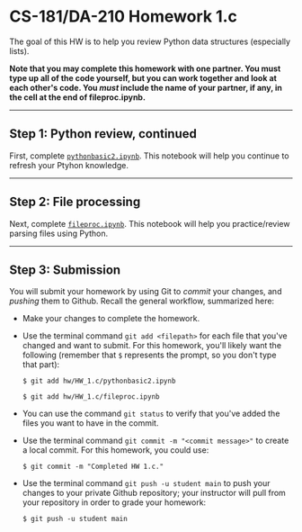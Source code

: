 # CS-181/DA-210 Homework 1.c

The goal of this HW is to help you review Python data structures (especially lists).

**Note that you may complete this homework with one partner.  You must type up all of the code yourself, but you can work together and look at each other's code.  You _must_ include the name of your partner, if any, in the cell at the end of fileproc.ipynb.**

---

## Step 1: Python review, continued

First, complete [`pythonbasic2.ipynb`](pythonbasic2.ipynb).  This notebook will help you continue to refresh your Ptyhon knowledge.

---

## Step 2: File processing

Next, complete [`fileproc.ipynb`](fileproc.ipynb).  This notebook will help you practice/review parsing files using Python.

---

## Step 3: Submission

You will submit your homework by using Git to *commit* your changes, and *pushing* them to Github.  Recall the general workflow, summarized here:

- Make your changes to complete the homework.

- Use the terminal command `git add <filepath>` for each file that you've changed and want to submit.  For this homework, you'll likely want the following (remember that `$` represents the prompt, so you don't type that part):

    ```
    $ git add hw/HW_1.c/pythonbasic2.ipynb

    $ git add hw/HW_1.c/fileproc.ipynb
    ```

- You can use the command `git status` to verify that you've added the files you want to have in the commit.

- Use the terminal command `git commit -m "<commit message>"` to create a local commit.  For this homework, you could use:

    ```
    $ git commit -m "Completed HW 1.c."
    ```

- Use the terminal command `git push -u student main` to push your changes to your private Github repository; your instructor will pull from your repository in order to grade your homework:

    ```
    $ git push -u student main
    ```